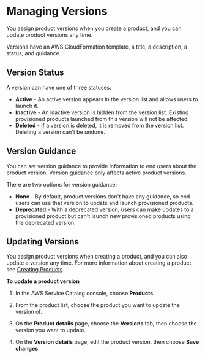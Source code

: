 # Managing Versions<a name="managing-versions"></a>

 You assign product versions when you create a product, and you can update product versions any time\. 

 Versions have an AWS CloudFormation template, a title, a description, a status, and guidance\. 

## Version Status<a name="version-status"></a>

 A version can have one of three statuses: 
+  **Active** \- An active version appears in the version list and allows users to launch it\. 
+  **Inactive** \- An inactive version is hidden from the version list\. Existing provisioned products launched from this version will not be affected\. 
+  **Deleted** \- If a version is deleted, it is removed from the version list\. Deleting a version can't be undone\. 

## Version Guidance<a name="version-guidance"></a>

 You can set version guidance to provide information to end users about the product version\. Version guidance only affects active product versions\. 

 There are two options for version guidance: 
+  **None** \- By default, product versions don't have any guidance, so end users can use that version to update and launch provisioned products\. 
+  **Deprecated** \- With a deprecated version, users can make updates to a provisioned product but can't launch new provisioned products using the deprecated version\. 

## Updating Versions<a name="updating-versions"></a>

 You assign product versions when creating a product, and you can also update a version any time\. For more information about creating a product, see [Creating Products](productmgmt-cloudresource.md)\. 

**To update a product version**

1.  In the AWS Service Catalog console, choose **Products**\. 

1.  From the product list, choose the product you want to update the version of\. 

1.  On the **Product details** page, choose the **Versions** tab, then choose the version you want to update\. 

1.  On the **Version details** page, edit the product version, then choose **Save changes**\. 